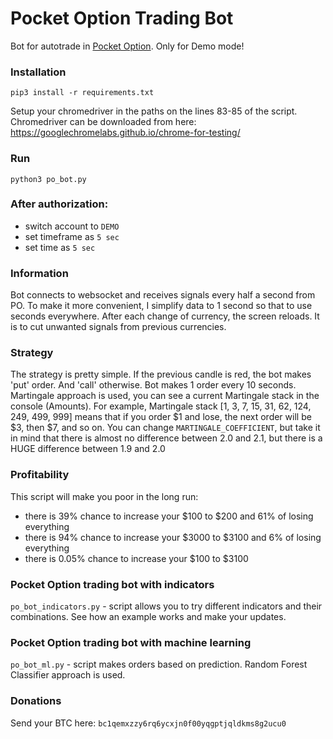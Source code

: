 # Pocket Option Trading Bot
Bot for autotrade in [Pocket Option](https://pocketoption.com/). Only for Demo mode!

### Installation
`pip3 install -r requirements.txt`

Setup your chromedriver in the paths on the lines 83-85 of the script.
Chromedriver can be downloaded from here: https://googlechromelabs.github.io/chrome-for-testing/

### Run
`python3 po_bot.py`

### After authorization:
- switch account to `DEMO`
- set timeframe as `5 sec`
- set time as `5 sec`

### Information
Bot connects to websocket and receives signals every half a second from PO.
To make it more convenient, I simplify data to 1 second so that to use seconds
everywhere. After each change of currency, the screen reloads. It is to cut
unwanted signals from previous currencies.

### Strategy
The strategy is pretty simple. If the previous candle is red, the bot makes 'put' order. And 'call' otherwise. Bot makes 1 order every 10 seconds. Martingale approach is used, you can see a current Martingale stack in the console (Amounts). For example, Martingale stack [1, 3, 7, 15, 31, 62, 124, 249, 499, 999] means that if you order $1 and lose, the next order will be $3, then $7, and so on. You can change `MARTINGALE_COEFFICIENT`, but take it in mind that there is almost no difference between 2.0 and 2.1, but there is a HUGE difference between 1.9 and 2.0

### Profitability
This script will make you poor in the long run:
- there is 39% chance to increase your $100
 to $200 and 61% of losing everything
- there is 94% chance to increase your $3000 to $3100 and 6% of losing everything
- there is 0.05% chance to increase your $100 to $3100

### Pocket Option trading bot with indicators
`po_bot_indicators.py` - script allows you to try different indicators and their combinations. See how an example works and make your updates.

### Pocket Option trading bot with machine learning
`po_bot_ml.py` - script makes orders based on prediction. Random Forest Classifier approach is used.

### Donations
Send your BTC here: `bc1qemxzzy6rq6ycxjn0f00yqgptjqldkms8g2ucu0`